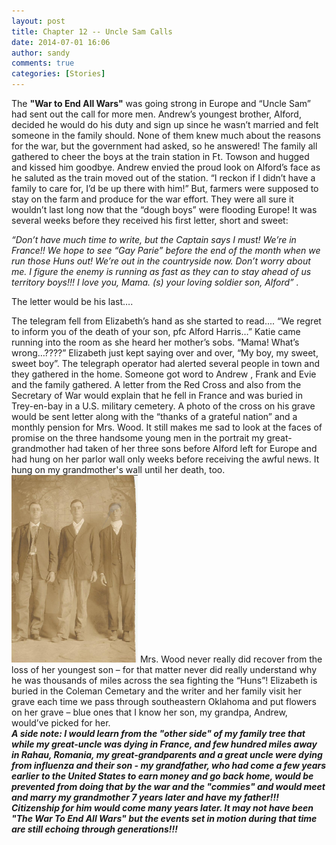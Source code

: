 ```yaml
---
layout: post
title: Chapter 12 -- Uncle Sam Calls
date: 2014-07-01 16:06
author: sandy
comments: true
categories: [Stories]
---
```

The <strong>"War to End All Wars"</strong> was going strong in Europe and “Uncle Sam” had sent out the call for more men.  Andrew’s youngest brother, Alford,  decided he would do his duty and sign up since he wasn’t married and felt someone in the family should.  None of them knew much about the reasons for the war, but the government had asked, so he answered! The family all gathered to cheer the boys at the train station in Ft. Towson and hugged and kissed him goodbye.  Andrew envied the proud look on Alford’s face as he saluted as the train moved out of the station.  “I reckon if I didn’t have a family to care for, I’d be up there with him!”  But, farmers were supposed to stay on the farm and produce for the war effort.  They were all sure it wouldn’t last long now that the “dough boys” were flooding Europe!  It was several weeks before they received his first letter, short and sweet:

<em> “Don’t have much time to write, but the Captain says I must!  We’re in France!!  We hope to see “Gay Parie” before the end of the month  when  we run those Huns out!  We’re out in the countryside now.  Don’t worry about me.  I figure the enemy is running as fast as they can to stay ahead of us territory boys!!!  I love you, Mama. (s) your loving soldier son, Alford” .</em>

The letter would be his last….


The telegram fell from Elizabeth’s hand as she started to read.... “We regret to inform you of the death of your son,  pfc Alford Harris…”   Katie came running into the room as she heard her mother’s sobs.    “Mama!  What’s wrong…????”   Elizabeth just kept saying over and over, “My boy, my sweet, sweet boy”.  The telegraph operator had alerted several people in town and they gathered in the home.  Someone got word to Andrew , Frank and Evie and the family gathered.  A letter from the Red Cross and also from the Secretary of War would explain that he fell in France and was buried in Trey-en-bay in a U.S. military cemetery.  A photo of the cross on his grave would be sent letter along with the “thanks of a grateful nation” and a monthly pension for Mrs. Wood.    It  still makes me sad to look at the faces of promise on the three handsome young men in the portrait my great-grandmother had taken of her three sons before Alford left for Europe and had hung on her parlor wall only weeks before receiving the awful news.  It hung on my grandmother's wall until her death, too.
<img src="../images/harris-brothers.jpg" alt="Andrew, Frank &amp; Alford Harris" width="202"> 
Mrs. Wood never really did recover from the loss of her youngest son – for that matter never did really understand why he was thousands of miles across the sea fighting the “Huns”!  Elizabeth  is buried in the Coleman Cemetary and the writer and her family visit her grave each time we pass through southeastern Oklahoma and put flowers on her grave – blue ones that I know her son, my grandpa, Andrew, would’ve picked for her.  
   <strong>  <em>A side note:  I would learn from the "other side" of my family tree that while my great-uncle was dying in France, and few hundred miles away in Rahau, Romania, my great-grandparents and a great uncle were dying from influenza and their son - my grandfather, who had come a few years earlier to the United States to earn money and go back home, would be prevented from doing that by the war and the "commies" and would meet and marry my grandmother 7 years later and have my father!!!  Citizenship for him would come many years later.  It may not have been "The War To End All Wars" but the events set in motion during that time are still echoing through generations!!!</em><strong></strong>
